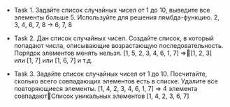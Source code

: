 ﻿* Task 1. Задайте список случайных чисел от 1 до 10, выведите все элементы больше 5. Используйте для решения лямбда-функцию.
2, 3, 4, 6, 7, 8 -> 6, 7, 8

* Task 2. Дан список случайных чисел. Создайте список, в который попадают числа, описывающие возрастающую последовательность. Порядок элементов менять нельзя.
[1, 5, 2, 3, 4, 6, 1, 7] =>[1, 2, 3] или [1, 7] или [1, 6, 7] и т.д.

* Task 3. Задайте список случайных чисел от 1 до 10. Посчитайте, сколько всего совпадающих элементов есть в списке. Удалите все повторяющиеся элементы.
[1, 4, 2, 3, 4, 6, 1, 7] => 4 элемента совпадаютСписок уникальных элементов
[1, 4, 2, 3, 6, 7]